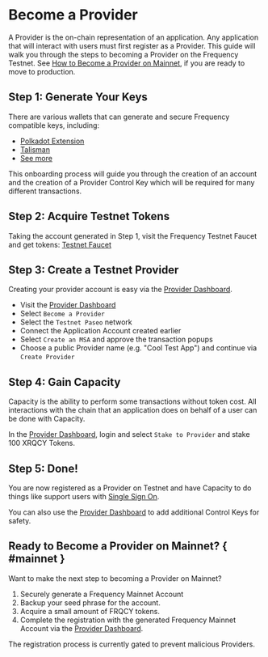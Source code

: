# Become a Provider

A Provider is the on-chain representation of an application.
Any application that will interact with users must first register as a Provider.
This guide will walk you through the steps to becoming a Provider on the Frequency Testnet. See [How to Become a Provider on Mainnet](#mainnet), if you are ready to move to production.

## Step 1: Generate Your Keys

There are various wallets that can generate and secure Frequency compatible keys, including:

- [Polkadot Extension](https://polkadot.js.org/extension/)
- [Talisman](https://www.talisman.xyz)
- [See more](https://polkadot.com/get-started/wallets)

This onboarding process will guide you through the creation of an account and the creation of a Provider Control Key which will be required for many different transactions.

## Step 2: Acquire Testnet Tokens

Taking the account generated in Step 1, visit the Frequency Testnet Faucet and get tokens: [Testnet Faucet](https://faucet.testnet.frequency.xyz/)

## Step 3: Create a Testnet Provider

Creating your provider account is easy via the [Provider Dashboard](https://provider.frequency.xyz/).

- Visit the [Provider Dashboard](https://provider.frequency.xyz/)
- Select `Become a Provider`
- Select the `Testnet Paseo` network
- Connect the Application Account created earlier
- Select `Create an MSA` and approve the transaction popups
- Choose a public Provider name (e.g. "Cool Test App") and continue via `Create Provider`

## Step 4: Gain Capacity

Capacity is the ability to perform some transactions without token cost.
All interactions with the chain that an application does on behalf of a user can be done with Capacity.

In the [Provider Dashboard](https://provider.frequency.xyz/), login and select `Stake to Provider` and stake 100 XRQCY Tokens.

## Step 5: Done!

You are now registered as a Provider on Testnet and have Capacity to do things like support users with [Single Sign On](./SSO.md).

You can also use the [Provider Dashboard](https://provider.frequency.xyz/) to add additional Control Keys for safety.

## Ready to Become a Provider on Mainnet? { #mainnet }

Want to make the next step to becoming a Provider on Mainnet?

1. Securely generate a Frequency Mainnet Account
2. Backup your seed phrase for the account.
3. Acquire a small amount of FRQCY tokens.
4. Complete the registration with the generated Frequency Mainnet Account via the [Provider Dashboard](https://provider.frequency.xyz/).

The registration process is currently gated to prevent malicious Providers.

